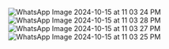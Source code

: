 ![WhatsApp Image 2024-10-15 at 11 03 24 PM](https://github.com/user-attachments/assets/c58bc77b-b64b-4453-973d-32a67de16138)
![WhatsApp Image 2024-10-15 at 11 03 28 PM](https://github.com/user-attachments/assets/262a1c05-e1be-4dad-ac09-ab893cae7bce)
![WhatsApp Image 2024-10-15 at 11 03 27 PM](https://github.com/user-attachments/assets/c47b28e5-efe5-4cb4-84ba-8294bc906d05)
![WhatsApp Image 2024-10-15 at 11 03 25 PM](https://github.com/user-attachments/assets/95283f1a-a287-44b8-ac8e-991a1ee05dfd)



